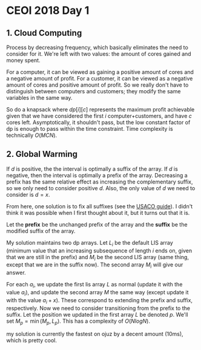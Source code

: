 # CEOI 2018 Day 1

## 1. Cloud Computing
Process by decreasing frequency, which basically eliminates the need to consider for it. We're left with two values: the amount of cores gained and money spent.

For a computer, it can be viewed as gaining a positive amount of cores and a negative amount of profit. For a customer, it can be viewed as a negative amount of cores and positive amount of profit. So we really don't have to distinguish between computers and customers; they modify the same variables in the same way.

So do a knapsack where $dp[i][c]$ represents the maximum profit achievable given that we have considered the first $i$ computer+customers, and have $c$ cores left. Asymptotically, it shouldn't pass, but the low constant factor of dp is enough to pass within the time constraint. Time complexity is technically $O(MCN)$.

## 2. Global Warming
If $d$ is positive, the the interval is optimally a suffix of the array. If $d$ is negative, then the interval is optimally a prefix of the array. Decreasing a prefix has the same relative effect as increasing the complementary suffix, so we only need to consider positive $d$. Also, the only value of $d$ we need to consider is $d=x$.

From here, one solution is to fix all suffixes (see the [USACO guide](https://usaco.guide/problems/ceoi-2018global-warming/solution)). I didn't think it was possible when I first thought about it, but it turns out that it is.

Let the <b>prefix</b> be the unchanged prefix of the array and the <b>suffix</b> be the modified suffix of the array.

My solution maintains two dp arrays. Let $L_i$ be the default LIS array (minimum value that an increasing subsequence of length $i$ ends on, given that we are still in the prefix) and $M_i$ be the second LIS array (same thing, except that we are in the suffix now). The second array $M_i$ will give our answer.

For each $a_i$, we update the first lis array $L$ as normal (update it with the value $a_i$), and update the second array $M$ the same way (except update it with the value $a_i+x$). These correspond to extending the prefix and suffix, respectively. Now we need to consider transitioning from the prefix to the suffix. Let the position we updated in the first array $L$ be denoted $p$. We'll set $M_p=\min(M_p,L_p)$. This has a complexity of $O(NlogN)$.

my solution is currently the fastest on ojuz by a decent amount (10ms), which is pretty cool.